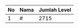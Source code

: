 | No | Nama            | Jumlah Level |
|----|-----------------|--------------|
| 1  | #    |    2715        |
